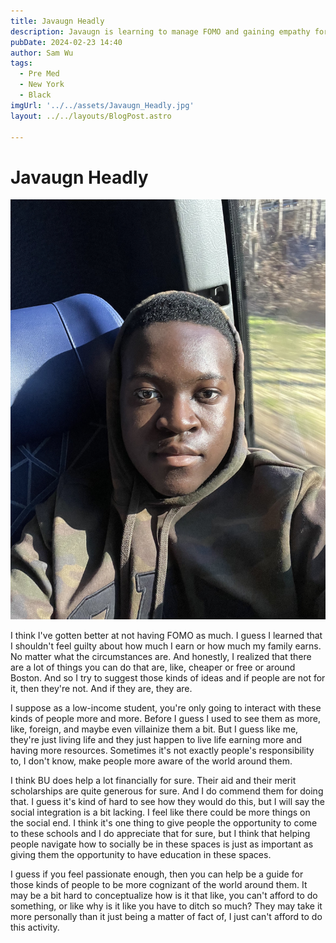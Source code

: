 ```yaml
---
title: Javaugn Headly
description: Javaugn is learning to manage FOMO and gaining empathy for others' circumstances.
pubDate: 2024-02-23 14:40
author: Sam Wu
tags:
  - Pre Med
  - New York
  - Black
imgUrl: '../../assets/Javaugn_Headly.jpg'
layout: ../../layouts/BlogPost.astro

---
```

# Javaugn Headly

![local image](../../assets/Javaugn_Headly.jpg)

I think I've gotten better at not having FOMO as much. I guess I learned that I shouldn't feel guilty about how much I earn or how much my family earns. No matter what the circumstances are. And honestly, I realized that there are a lot of things you can do that are, like, cheaper or free or around Boston. And so I try to suggest those kinds of ideas and if people are not for it, then they're not. And if they are, they are.

I suppose as a low-income student, you're only going to interact with these kinds of people more and more. Before I guess I used to see them as more, like, foreign, and maybe even villainize them a bit. But I guess like me, they're just living life and they just happen to live life earning more and having more resources. Sometimes it's not exactly people's responsibility to, I don't know, make people more aware of the world around them.

I think BU does help a lot financially for sure. Their aid and their merit scholarships are quite generous for sure. And I do commend them for doing that. I guess it's kind of hard to see how they would do this, but I will say the social integration is a bit lacking. I feel like there could be more things on the social end. I think it's one thing to give people the opportunity to come to these schools and I do appreciate that for sure, but I think that helping people navigate how to socially be in these spaces is just as important as giving them the opportunity to have education in these spaces. 

I guess if you feel passionate enough, then you can help be a guide for those kinds of people to be more cognizant of the world around them. It may be a bit hard to conceptualize how is it that like, you can't afford to do something, or like why is it like you have to ditch so much? They may take it more personally than it just being a matter of fact of, I just can't afford to do this activity.
